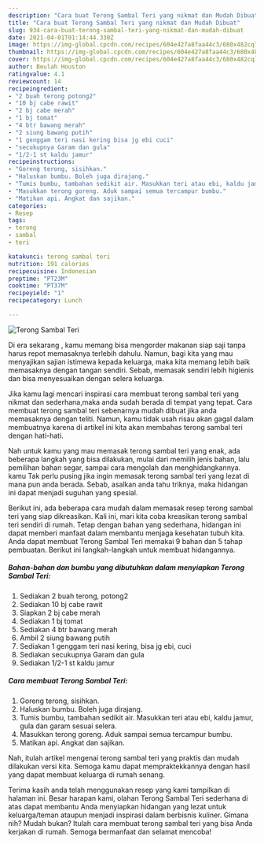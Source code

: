 ```yaml
---
description: "Cara buat Terong Sambal Teri yang nikmat dan Mudah Dibuat"
title: "Cara buat Terong Sambal Teri yang nikmat dan Mudah Dibuat"
slug: 934-cara-buat-terong-sambal-teri-yang-nikmat-dan-mudah-dibuat
date: 2021-04-01T01:14:44.330Z
image: https://img-global.cpcdn.com/recipes/604e427a8faa44c3/680x482cq70/terong-sambal-teri-foto-resep-utama.jpg
thumbnail: https://img-global.cpcdn.com/recipes/604e427a8faa44c3/680x482cq70/terong-sambal-teri-foto-resep-utama.jpg
cover: https://img-global.cpcdn.com/recipes/604e427a8faa44c3/680x482cq70/terong-sambal-teri-foto-resep-utama.jpg
author: Beulah Houston
ratingvalue: 4.1
reviewcount: 14
recipeingredient:
- "2 buah terong potong2"
- "10 bj cabe rawit"
- "2 bj cabe merah"
- "1 bj tomat"
- "4 btr bawang merah"
- "2 siung bawang putih"
- "1 genggam teri nasi kering bisa jg ebi cuci"
- "secukupnya Garam dan gula"
- "1/2-1 st kaldu jamur"
recipeinstructions:
- "Goreng terong, sisihkan."
- "Haluskan bumbu. Boleh juga dirajang."
- "Tumis bumbu, tambahan sedikit air. Masukkan teri atau ebi, kaldu jamur, gula dan garam sesuai selera."
- "Masukkan terong goreng. Aduk sampai semua tercampur bumbu."
- "Matikan api. Angkat dan sajikan."
categories:
- Resep
tags:
- terong
- sambal
- teri

katakunci: terong sambal teri 
nutrition: 191 calories
recipecuisine: Indonesian
preptime: "PT23M"
cooktime: "PT37M"
recipeyield: "1"
recipecategory: Lunch

---
```



![Terong Sambal Teri](https://img-global.cpcdn.com/recipes/604e427a8faa44c3/680x482cq70/terong-sambal-teri-foto-resep-utama.jpg)

Di era  sekarang , kamu memang bisa mengorder makanan siap saji tanpa harus repot memasaknya terlebih dahulu. Namun, bagi kita yang mau menyajikan sajian istimewa kepada keluarga, maka kita memang lebih baik memasaknya dengan tangan sendiri. Sebab, memasak sendiri lebih higienis dan bisa menyesuaikan dengan selera keluarga.

Jika kamu lagi mencari inspirasi cara membuat terong sambal teri yang nikmat dan sederhana,maka anda sudah berada di tempat yang tepat. Cara membuat terong sambal teri  sebenarnya mudah dibuat jika anda memasaknya dengan teliti. Namun, kamu tidak usah risau akan gagal dalam membuatnya 
karena di artikel ini kita akan membahas terong sambal teri dengan hati-hati.  



Nah untuk kamu yang mau memasak terong sambal teri yang enak, ada beberapa langkah yang bisa dilakukan, mulai dari memilih jenis bahan, lalu pemilihan bahan segar, sampai cara mengolah dan menghidangkannya. kamu Tak perlu pusing jika ingin memasak terong sambal teri yang lezat di mana pun anda berada. Sebab, asalkan anda  tahu triknya, maka hidangan ini dapat menjadi suguhan yang spesial.

Berikut ini, ada beberapa cara mudah dalam memasak resep terong sambal teri yang siap dikreasikan. Kali ini, mari kita coba kreasikan terong sambal teri sendiri di rumah. Tetap dengan bahan yang sederhana, hidangan ini dapat memberi manfaat dalam membantu menjaga kesehatan tubuh kita. Anda dapat membuat Terong Sambal Teri memakai 9 bahan dan 5 tahap pembuatan. Berikut ini langkah-langkah untuk membuat hidangannya.

<!--inarticleads1-->

##### Bahan-bahan dan bumbu yang dibutuhkan dalam menyiapkan Terong Sambal Teri:

1. Sediakan 2 buah terong, potong2
1. Sediakan 10 bj cabe rawit
1. Siapkan 2 bj cabe merah
1. Sediakan 1 bj tomat
1. Sediakan 4 btr bawang merah
1. Ambil 2 siung bawang putih
1. Sediakan 1 genggam teri nasi kering, bisa jg ebi, cuci
1. Sediakan secukupnya Garam dan gula
1. Sediakan 1/2-1 st kaldu jamur




<!--inarticleads2-->

##### Cara membuat Terong Sambal Teri:

1. Goreng terong, sisihkan.
1. Haluskan bumbu. Boleh juga dirajang.
1. Tumis bumbu, tambahan sedikit air. Masukkan teri atau ebi, kaldu jamur, gula dan garam sesuai selera.
1. Masukkan terong goreng. Aduk sampai semua tercampur bumbu.
1. Matikan api. Angkat dan sajikan.




Nah, itulah artikel mengenai  terong sambal teri  yang praktis dan mudah dilakukan versi kita. Semoga kamu dapat mempraktekkannya dengan hasil yang dapat membuat keluarga di rumah senang. 

Terima kasih anda telah menggunakan resep yang kami tampilkan di halaman ini. Besar harapan kami, olahan  Terong Sambal Teri sederhana di atas dapat membantu Anda menyiapkan hidangan yang lezat untuk keluarga/teman ataupun menjadi inspirasi dalam berbisnis kuliner. Gimana nih? Mudah bukan? Itulah cara membuat terong sambal teri yang bisa Anda kerjakan di rumah. Semoga bermanfaat dan selamat mencoba!

